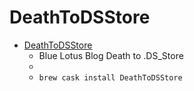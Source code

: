 # DeathToDSStore
- [DeathToDSStore](https://www.aorensoftware.com/blog/2011/12/24/death-to-ds_store/)
  -  Blue Lotus Blog Death to .DS_Store
  - 
  - `brew cask install DeathToDSStore`
